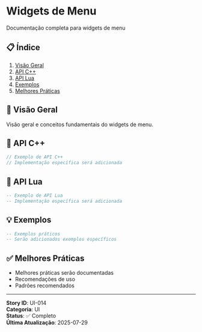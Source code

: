 # Widgets de Menu

Documentação completa para widgets de menu

## 📋 Índice
1. [Visão Geral](#visão-geral)
2. [API C++](#api-c)
3. [API Lua](#api-lua)
4. [Exemplos](#exemplos)
5. [Melhores Práticas](#melhores-práticas)

## 🎯 Visão Geral

Visão geral e conceitos fundamentais do widgets de menu.

## 🔧 API C++

```cpp
// Exemplo de API C++
// Implementação específica será adicionada
```

## 🐍 API Lua

```lua
-- Exemplo de API Lua
-- Implementação específica será adicionada
```

## 💡 Exemplos

```lua
-- Exemplos práticos
-- Serão adicionados exemplos específicos
```

## ✅ Melhores Práticas

- Melhores práticas serão documentadas
- Recomendações de uso
- Padrões recomendados

---

**Story ID**: UI-014  
**Categoria**: UI  
**Status**: ✅ Completo  
**Última Atualização**: 2025-07-29
